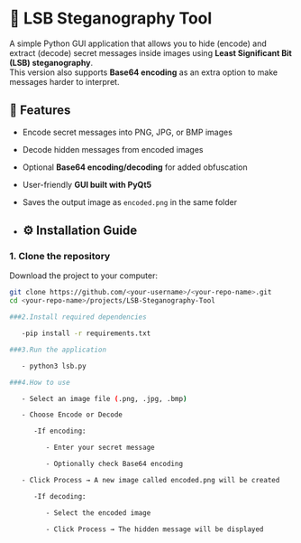 # 🔐 LSB Steganography Tool

A simple Python GUI application that allows you to hide (encode) and extract (decode) secret messages inside images using **Least Significant Bit (LSB) steganography**.  
This version also supports **Base64 encoding** as an extra option to make messages harder to interpret.


## 🚀 Features
- Encode secret messages into PNG, JPG, or BMP images  
- Decode hidden messages from encoded images  
- Optional **Base64 encoding/decoding** for added obfuscation  
- User-friendly **GUI built with PyQt5**  
- Saves the output image as `encoded.png` in the same folder

- ## ⚙️ Installation Guide  

### 1. Clone the repository  
Download the project to your computer:  

```bash
git clone https://github.com/<your-username>/<your-repo-name>.git
cd <your-repo-name>/projects/LSB-Steganography-Tool

###2.Install required dependencies

   -pip install -r requirements.txt

###3.Run the application

   - python3 lsb.py

###4.How to use

   - Select an image file (.png, .jpg, .bmp)

   - Choose Encode or Decode

      -If encoding:

         - Enter your secret message

         - Optionally check Base64 encoding

   - Click Process → A new image called encoded.png will be created

      -If decoding:

         - Select the encoded image

         - Click Process → The hidden message will be displayed


